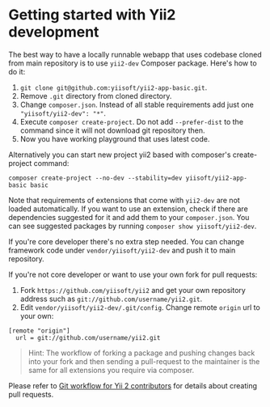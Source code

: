 Getting started with Yii2 development
=====================================

The best way to have a locally runnable webapp that uses codebase cloned from main repository is to use `yii2-dev`
Composer package. Here's how to do it:

1. `git clone git@github.com:yiisoft/yii2-app-basic.git`.
2. Remove `.git` directory from cloned directory.
3. Change `composer.json`. Instead of all stable requirements add just one `"yiisoft/yii2-dev": "*"`.
4. Execute `composer create-project`. Do not add `--prefer-dist` to the command since it will not download git repository
   then.
5. Now you have working playground that uses latest code.

Alternatively you can start new project yii2 based with composer's create-project command:

    composer create-project --no-dev --stability=dev yiisoft/yii2-app-basic basic

Note that requirements of extensions that come with `yii2-dev` are not loaded automatically.
If you want to use an extension, check if there are dependencies suggested for it and add them
to your `composer.json`. You can see suggested packages by running `composer show yiisoft/yii2-dev`.

If you're core developer there's no extra step needed. You can change framework code under
`vendor/yiisoft/yii2-dev` and push it to main repository.

If you're not core developer or want to use your own fork for pull requests:

1. Fork `https://github.com/yiisoft/yii2` and get your own repository address such as
   `git://github.com/username/yii2.git`.
2. Edit `vendor/yiisoft/yii2-dev/.git/config`. Change remote `origin` url to your own:

```
[remote "origin"]
  url = git://github.com/username/yii2.git
```

> Hint: The workflow of forking a package and pushing changes back into your fork and then sending a pull-request to the
  maintainer is the same for all extensions you require via composer.

Please refer to [Git workflow for Yii 2 contributors](git-workflow.md) for details about creating pull requests.
